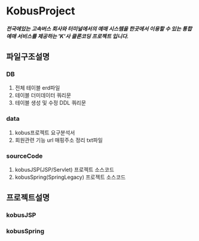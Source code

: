 # KobusProject
##### 전국에있는 고속버스 회사와 터미널에서의 예매 시스템을 한곳에서 이용할 수 있는 통합예매 서비스를 제공하는 'K'사 클론코딩 프로젝트 입니다.  
## 파일구조설명
### DB
1. 전체 테이블 erd파일
2. 테이블 더미데이터 쿼리문
3. 테이블 생성 및 수정 DDL 쿼리문
### data
1. kobus프로젝트 요구분석서
2. 회원관련 기능 url 매핑주소 정리 txt파일
### sourceCode
1. kobusJSP(JSP/Servlet) 프로젝트 소스코드
2. kobusSpring(SpringLegacy) 프로젝트 소스코드
## 프로젝트설명
### kobusJSP
### kobusSpring
